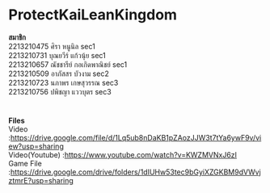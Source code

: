 # ProtectKaiLeanKingdom

**สมาชิก** <br />
2213210475 ศิรา หนูนิล sec1 <br />
2213210731 บุณยวีร์ แก้วนุ้ย sec1 <br />
2213210657 ณัชชารีย์ กอเกิดพาณิชย์ sec1 <br />
2213210509 อาภัสสร บัวงาม sec2 <br />
2213210723 นภาพร เกษสุวรรณ sec3 <br />
2213210756 ปพิชญา แววบุตร sec3 <br />
# 
**Files** <br />
Video           :https://drive.google.com/file/d/1Lq5ub8nDaKB1pZAozJJW3t7tYa6ywF9v/view?usp=sharing <br />
Video(Youtube)  :https://www.youtube.com/watch?v=KWZMVNxJ6zI <br />
Game File       :https://drive.google.com/drive/folders/1dIUHw53tec9bGyiXZGKBM9dVWvjztmrE?usp=sharing <br />
